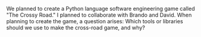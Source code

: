 We planned to create a Python language software engineering game called "The Crossy Road." I planned to collaborate with Brando and David. When planning to create the game, a question arises: Which tools or libraries should we use to make the cross-road game, and why?
